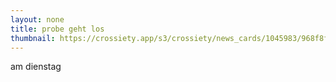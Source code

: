 ```yaml
---
layout: none
title: probe geht los
thumbnail: https://crossiety.app/s3/crossiety/news_cards/1045983/968f8f4deb5fd0b2648b9b09866c6ffe102d6629.jpg?1734942702
---
```

am dienstag